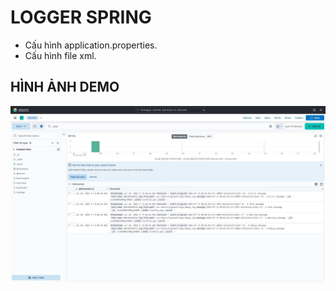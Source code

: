 # LOGGER SPRING
- Cấu hình application.properties.
- Cấu hình file xml.

## HÌNH ẢNH DEMO
<p align="center">
<img src="https://raw.githubusercontent.com/Tynab/Logging-Security/main/bai_tap_nop/temp/pic/0.jpg"></img>
</p>
